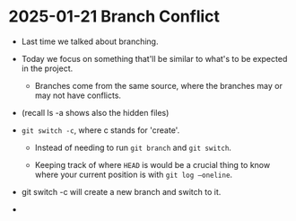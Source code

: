 # 2025-01-21 Branch Conflict

-   Last time we talked about branching.

-   Today we focus on something that'll be similar to what's to be expected in the project.

    -   Branches come from the same source, where the branches may or may not have conflicts.

-   (recall ls -a shows also the hidden files)

-   `git switch -c`, where c stands for 'create'.

    -   Instead of needing to run `git branch` and `git switch`.

    -   Keeping track of where `HEAD` is would be a crucial thing to know where your current position is with `git log —oneline`.

-   git switch -c <NAME> will create a new branch and switch to it.

-   
